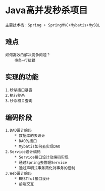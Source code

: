 #  Java高并发秒杀项目
    主要技术栈：Spring + SpringMVC+Mybatis+MySQL
## 难点
    如何高效的解决竞争问题？
        事务+行级锁
## 实现的功能
    1.秒杀接口暴露
    2.执行秒杀
    3.秒杀相关查询
## 编码阶段
    1.DAO设计编码
        * 数据库的表设计
        * DAO的接口
        * Mybatis如何去实现DAO
    2.Service设计编码
        * Service接口设计及编码实现
        * 通过Spring去管理Service
        * 通过声明式事务简化对事务的控制
    3.Web设计编码
        * RESTful接口设计
        * 前端交互
    
